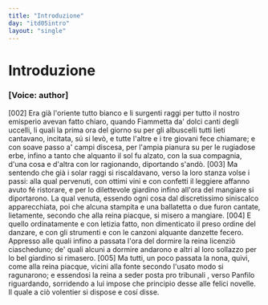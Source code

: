 ```yaml
---
title: "Introduzione"
day: "itd05intro"
layout: "single"
---
```

<div id="d05intro" type="introduction" who="author">
 <h1>
  Introduzione
 </h1>
 <p>
  <h3>
   [Voice: author]
  </h3>
 </p>
 <p>
  <a name="p05980002">
   [002]
  </a>
  Era gi&agrave; l'oriente tutto bianco e li surgenti raggi per tutto il nostro emisperio avevan fatto chiaro, quando
  <name persref="fiammetta" type="person">
   Fiammetta
  </name>
  da' dolci canti degli uccelli, li quali la prima ora del giorno su per gli albuscelli tutti lieti cantavano, incitata, s&uacute; si lev&ograve;, e tutte l'altre e i tre giovani fece chiamare; e con soave passo a' campi discesa, per l'ampia pianura su per le rugiadose erbe, infino a tanto che alquanto il sol fu alzato, con la sua compagnia, d'una cosa e d'altra con lor ragionando, diportando s'and&ograve;.
  <a name="p05980003">
   [003]
  </a>
  Ma sentendo che gi&agrave; i solar raggi si riscaldavano, verso la loro stanza volse i passi: alla qual pervenuti, con ottimi vini e con confetti il leggiere affanno avuto f&eacute; ristorare, e per lo
  <name placeref="giardinobrigata-01" type="place">
   dilettevole giardino
  </name>
  infino all'ora del mangiare si diportarono. La qual venuta, essendo ogni cosa dal discretissimo siniscalco apparecchiata, poi che alcuna stampita e una ballatetta o due furon cantate, lietamente, secondo che alla reina piacque, si misero a mangiare.
  <a name="p05980004">
   [004]
  </a>
  E quello ordinatamente e con letizia fatto, non dimenticato il preso ordine del danzare, e con gli strumenti e con le canzoni alquante danzette fecero. Appresso alle quali infino a passata l'ora del dormire la
  <name persref="fiammetta" type="person">
   reina
  </name>
  licenzi&ograve; ciascheduno; de' quali alcuni a dormire andarono e altri al loro sollazzo per lo
  <name placeref="giardinobrigata-01" type="place">
   bel giardino
  </name>
  si rimasero.
  <a name="p99980005">
   [005]
  </a>
  Ma tutti, un poco passata la nona, quivi, come alla reina piacque, vicini alla fonte secondo l'usato modo si ragunarono; e essendosi la reina a seder posta
  <foreign lang="lat">
   pro tribunali
  </foreign>
  , verso
  <name persref="panfilo" type="person">
   Panfilo
  </name>
  riguardando, sorridendo a lui impose che principio desse alle felici novelle. Il quale a ci&ograve; volentier si dispose e cos&iacute; disse.
 </p>
</div>